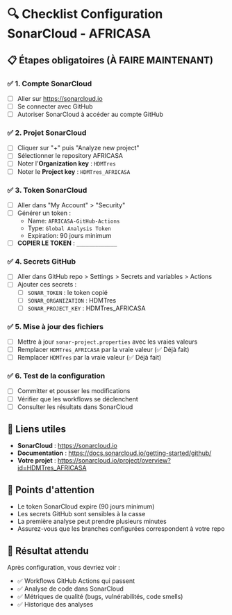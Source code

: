 # 🔍 Checklist Configuration SonarCloud - AFRICASA

## 📋 Étapes obligatoires (À FAIRE MAINTENANT)

### ✅ 1. Compte SonarCloud
- [ ] Aller sur https://sonarcloud.io
- [ ] Se connecter avec GitHub
- [ ] Autoriser SonarCloud à accéder au compte GitHub

### ✅ 2. Projet SonarCloud
- [ ] Cliquer sur "+" puis "Analyze new project"
- [ ] Sélectionner le repository AFRICASA
- [ ] Noter l'**Organization key** : `HDMTres`
- [ ] Noter le **Project key** : `HDMTres_AFRICASA`

### ✅ 3. Token SonarCloud
- [ ] Aller dans "My Account" > "Security"
- [ ] Générer un token :
  - Name: `AFRICASA-GitHub-Actions`
  - Type: `Global Analysis Token`
  - Expiration: 90 jours minimum
- [ ] **COPIER LE TOKEN** : `_____________`

### ✅ 4. Secrets GitHub
- [ ] Aller dans GitHub repo > Settings > Secrets and variables > Actions
- [ ] Ajouter ces secrets :
  - [ ] `SONAR_TOKEN` : le token copié
  - [ ] `SONAR_ORGANIZATION` : HDMTres
  - [ ] `SONAR_PROJECT_KEY` : HDMTres_AFRICASA

### ✅ 5. Mise à jour des fichiers
- [ ] Mettre à jour `sonar-project.properties` avec les vraies valeurs
- [ ] Remplacer `HDMTres_AFRICASA` par la vraie valeur (✅ Déjà fait)
- [ ] Remplacer `HDMTres` par la vraie valeur (✅ Déjà fait)

### ✅ 6. Test de la configuration
- [ ] Committer et pousser les modifications
- [ ] Vérifier que les workflows se déclenchent
- [ ] Consulter les résultats dans SonarCloud

## 🔗 Liens utiles
- **SonarCloud** : https://sonarcloud.io
- **Documentation** : https://docs.sonarcloud.io/getting-started/github/
- **Votre projet** : https://sonarcloud.io/project/overview?id=HDMTres_AFRICASA

## 🚨 Points d'attention
- Le token SonarCloud expire (90 jours minimum)
- Les secrets GitHub sont sensibles à la casse
- La première analyse peut prendre plusieurs minutes
- Assurez-vous que les branches configurées correspondent à votre repo

## 🎯 Résultat attendu
Après configuration, vous devriez voir :
- ✅ Workflows GitHub Actions qui passent
- ✅ Analyse de code dans SonarCloud
- ✅ Métriques de qualité (bugs, vulnérabilités, code smells)
- ✅ Historique des analyses
